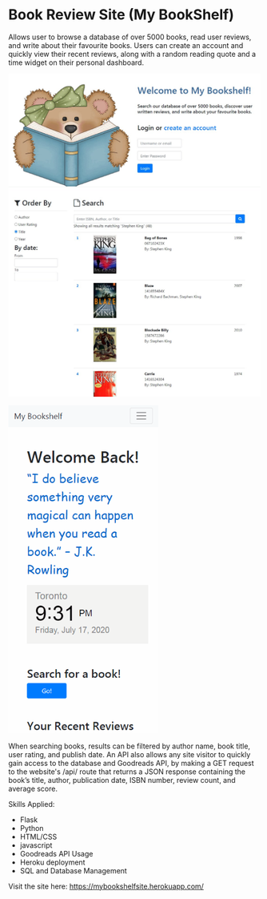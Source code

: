 # Book Review Site (My BookShelf)

Allows user to browse a database of over 5000 books, read user reviews, and write about their favourite books. Users can create an account and quickly view their recent reviews, along with a random reading quote and a time widget on their personal dashboard.

<p float="left">
  <p width=60%>
  <img src=static/demo/landingpage.jpg align=top>
    <img src=static/demo/booksearch.jpg>
   </p>
  <img src=static/demo/demo-mobile-bookshelf.gif width=300>
  
</p>





When searching books, results can be filtered by author name, book title, user rating, and publish date. An API also allows any site visitor to quickly gain access to the database and Goodreads API, by making a GET request to the website's /api/<isbn> route that returns a JSON response containing the book’s title, author, publication date, ISBN number, review count, and average score.

Skills Applied:
- Flask
- Python
- HTML/CSS
- javascript
- Goodreads API Usage
- Heroku deployment
- SQL and Database Management

Visit the site here: https://mybookshelfsite.herokuapp.com/
